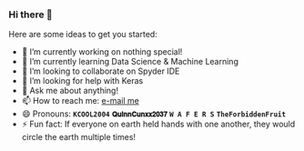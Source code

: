 ### Hi there 👋

<!--
**KevinNadar/KevinNadar** is a ✨ _special_ ✨ repository because its `README.md` (this file) appears on your GitHub profile.
-->

Here are some ideas to get you started:

- 🔭 I’m currently working on nothing special!
- 🌱 I’m currently learning Data Science & Machine Learning
- 👯 I’m looking to collaborate on Spyder IDE
- 🤔 I’m looking for help with Keras
- 💬 Ask me about anything!
- 📫 How to reach me: [e-mail me](kevinxaviernadar@gmail.com)
- 😄 Pronouns: **`KCOOL2004`** **`𝐐𝐮𝐢𝐧𝐧𝐂𝐮𝐧𝐱𝐱𝟐𝟎𝟑𝟕`** **`W A F E R S`** **`TheForbiddenFruit`**
- ⚡ Fun fact: If everyone on earth held hands with one another, they would circle the earth multiple times!
